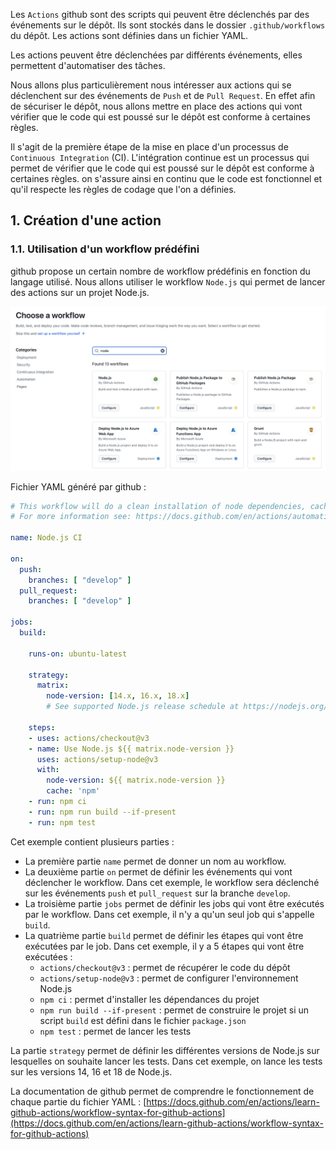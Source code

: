 Les `Actions` github sont des scripts qui peuvent être déclenchés par des événements sur le dépôt. Ils sont stockés dans le dossier `.github/workflows` du dépôt. Les actions sont définies dans un fichier YAML. 

Les actions peuvent être déclenchées par différents événements, elles permettent d'automatiser des tâches.

Nous allons plus particulièrement nous intéresser aux actions qui se déclenchent sur des événements de `Push` et de `Pull Request`. En effet afin de sécuriser le dépôt, nous allons mettre en place des actions qui vont vérifier que le code qui est poussé sur le dépôt est conforme à certaines règles.

Il s'agit de la première étape de la mise en place d'un processus de `Continuous Integration` (CI). L'intégration continue est un processus qui permet de vérifier que le code qui est poussé sur le dépôt est conforme à certaines règles. on s'assure ainsi en continu que le code est fonctionnel et qu'il respecte les règles de codage que l'on a définies.

## 1. Création d'une action

### 1.1. Utilisation d'un workflow prédéfini

github propose un certain nombre de workflow prédéfinis en fonction du langage utilisé. Nous allons utiliser le workflow `Node.js` qui permet de lancer des actions sur un projet Node.js.

![Node.js workflow](./images/nodejs-workflow.png)

Fichier YAML généré par github :

```yaml
# This workflow will do a clean installation of node dependencies, cache/restore them, build the source code and run tests across different versions of node
# For more information see: https://docs.github.com/en/actions/automating-builds-and-tests/building-and-testing-nodejs

name: Node.js CI

on:
  push:
    branches: [ "develop" ]
  pull_request:
    branches: [ "develop" ]

jobs:
  build:

    runs-on: ubuntu-latest

    strategy:
      matrix:
        node-version: [14.x, 16.x, 18.x]
        # See supported Node.js release schedule at https://nodejs.org/en/about/releases/

    steps:
    - uses: actions/checkout@v3
    - name: Use Node.js ${{ matrix.node-version }}
      uses: actions/setup-node@v3
      with:
        node-version: ${{ matrix.node-version }}
        cache: 'npm'
    - run: npm ci
    - run: npm run build --if-present
    - run: npm test
```

Cet exemple contient plusieurs parties :

- La première partie `name` permet de donner un nom au workflow.
- La deuxième partie `on` permet de définir les événements qui vont déclencher le workflow. Dans cet exemple, le workflow sera déclenché sur les événements `push` et `pull_request` sur la branche `develop`.
- La troisième partie `jobs` permet de définir les jobs qui vont être exécutés par le workflow. Dans cet exemple, il n'y a qu'un seul job qui s'appelle `build`.
- La quatrième partie `build` permet de définir les étapes qui vont être exécutées par le job. Dans cet exemple, il y a 5 étapes qui vont être exécutées :
  - `actions/checkout@v3` : permet de récupérer le code du dépôt
  - `actions/setup-node@v3` : permet de configurer l'environnement Node.js
  - `npm ci` : permet d'installer les dépendances du projet
  - `npm run build --if-present` : permet de construire le projet si un script `build` est défini dans le fichier `package.json`
  - `npm test` : permet de lancer les tests

La partie `strategy` permet de définir les différentes versions de Node.js sur lesquelles on souhaite lancer les tests. Dans cet exemple, on lance les tests sur les versions 14, 16 et 18 de Node.js.

La documentation de github permet de comprendre le fonctionnement de chaque partie du fichier YAML : [https://docs.github.com/en/actions/learn-github-actions/workflow-syntax-for-github-actions](https://docs.github.com/en/actions/learn-github-actions/workflow-syntax-for-github-actions)
